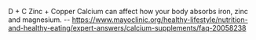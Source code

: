 D + C
Zinc + Copper
Calcium can affect how your body absorbs iron, zinc and magnesium. -- https://www.mayoclinic.org/healthy-lifestyle/nutrition-and-healthy-eating/expert-answers/calcium-supplements/faq-20058238
<!--stackedit_data:
eyJoaXN0b3J5IjpbMTA0ODQ0MDU2MCwtODY4MTc2NjU2XX0=
-->